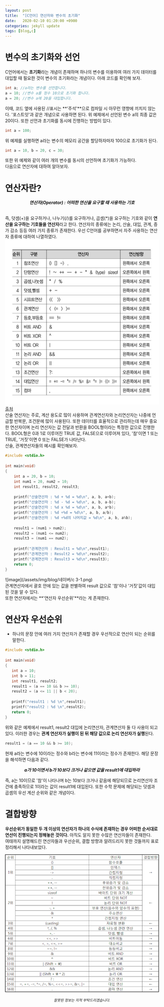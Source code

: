 ```yaml
---
layout: post
title:  "[C언어] 연산자와 변수의 초기화"
date:   2020-02-10 01:20:00 +0900
categories: jekyll update
tags: [blog,c]
---
```

# 변수의 초기화와 선언
C언어에서는 **초기화**라는 개념이 존재하며
하나의 변수를 이용하여 여러 가지 데이터를 대입할 때 필요한 것이
변수의 초기화라는 개념이다.
아래 코드를 확인해 보자.
```c
int a; //a라는 변수를 선언합니다.
a = 10; //변수 a를 정수 10으로 초기화 합니다.
a = 20; //변수 a에 20을 대입합니다.
```
이때, 코드 옆에 사용된 //표시는 **'주석'**으로 컴파일 시 아무런 영향에 끼치지 않는다.
'포스트잇'과 같은 개념으로 사용하면 된다.
위 예제에서 선언된 변수 a의 최종 값은 20이다.
또한 선언과 초기화를 동시에 진행하는 방법이 있다.
```c
int a = 100;
```
위 예제를 실행하면 a라는 변수의 메모리 공간을 할당하자마자 100으로 초기화가 된다.
```c
int a = 10, b = 20, c = 30;
```
또한 위 예제와 같이 여러 개의 변수를 동시의 선언하며 초기화가 가능하다.  
다음으로 연산자에 대하여 알아보자.
# 연산자란?
<center>
<b><i>연산자(Operator) : 어떠한 연산을 요구할 때 사용하는 기호</i></b>
</center><br>

즉, 덧셈(+)을 요구하거나, 나누기(/)를 요구하거나, 곱셈(*)을 요구하는 기호와 같이 
**연산을 요구하는 기호들을 연산자**라고 한다.
연산자의 종류에는 논리, 산술, 대입, 관계, 증가 감소 등등 여러 가지 종류가 존재한다.
우선 C언어를 공부하면서 자주 사용하는 연산자 종류에 대하여 나열하였다.
![image](/assets/img/blog/네이버/연산자.png) <br>
[출처](http://www.epnc.co.kr/news/articleView.html?idxno=45173)  
산술 연산자는 주로, 계산 용도로 많이 사용하며
관계연산자와 논리연산자는 나중에 언급할 반복문, 조건문에 많이 사용된다.
또한 데이터를 효율적으로 관리하는데 매우 중요한 연산자이며
논리 연산자는 값 전달과 반환을 BOOL형이라는 특정한 값으로 진행한다.
BOOL형은 0과 1로 이루어진 TRUE 값, FALSE으로 이루어져 있다,
'참'이면 1 또는 TRUE, '거짓'이면 0 또는 FALSE가 나타난다.  
산술, 관계연산자들의 예시를 확인해보자.
```c
#include <stdio.h>

int main(void)
{
	int a = 20, b = 10;
	int num1 = 20, num2 = 10; 
	int result1, result2, result3;
	
	printf("산술연산자 : %d + %d = %d\n", a, b, a+b);
	printf("산술연산자 : %d - %d = %d\n", a, b, a-b);
	printf("산술연산자 : %d x %d = %d\n", a, b, a*b);
	printf("산술연산자 : %d ÷%d = %d\n", a, b, a/b);
	printf("산술연산자 : %d ÷%d의 나머지값 = %d\n", a, b, a%b);
	
	result1 = (num1 > num2);
	result2 = (num1 <= num2);
	result3 = (num1 == num2);
	
	printf("관계연산자 : Result1 = %d\n",result1);
	printf("관계연산자 : Result2 = %d\n",result2);
	printf("관계연산자 : Result3 = %d\n",result3);
    return 0;
}
```

![image](/assets/img/blog/네이버/c 3-1.png) <br>
관계연산자에서 괄호 안에 있는 값을 판별하여 result 값으로 '참'이나 '거짓'값이 대입된 것을
알 수 있다.  
또한 연산자에서는 **'연산자 우선순위'**라는 게 존재한다.
# 연산자 우선순위
- 하나의 문장 안에 여러 가지 연산자가 존재할 경우 우선적으로 연산이 되는 순위를 말한다.

```c
#include <stdio.h>

int main(void)
{
   int a = 10;
   int b = 11;
   int result1, result2;
   result1 = (a == 10 && b >= 10);
   result2 = (a <= 11 || b < 20);
   
   printf("result1 : %d \n",result1);
   printf("result2 : %d \n",result2);
   return 0;
}
```

위와 같은 예제에서 result1, result2 대입에 논리연산자, 관계연산자 둘 다 사용이 되고 있다.
이러한 경우는 **관계 연산자가 실행이 된 뒤 해당 값으로 논리 연산자가 실행**된다.

```c
result1 = (a == 10 && b >= 10);
```
현재 a라는 변수에 10이라는 정수와 b라는 변수에 11이라는 정수가 존재한다.
해당 문장을 해석하면 다음과 같다.
<center><b><i>a가 10이면서 b가 10보다 크거나 같으면 값을 result1에 대입하라</i></b></center>

즉, a는 10이므로 '참'이 나타나며 b는 10보다 크거나 같음에 해당되므로
논리연산자 조건에 충족하므로 1이라는 값이 result1에 대입된다.
또한 수학 문제에 해당되는 덧셈과 곱셈의 우선 계산 순위와 같은 개념이다.
# 결합방향
**우선순위가 동일한 두 개 이상의 연산자가 하나의 수식에 존재하는 경우 어떠한 순서대로 연산이 진행되는지 정해놓은 것이다.** 아직도 알지 못한 수많은 연산자들이 존재한다.  
여태까지 설명해드린 연산자들과 우선순위, 결합 방향과 알려드리지 못한 것들까지
표로 정리해서 나타내보았다.
<p align="center"><img src="/assets/img/blog/네이버/연산자2.png"></p>
<center><small><i>잘못된 정보는 지적 부탁드리겠습니다.</i></small></center>